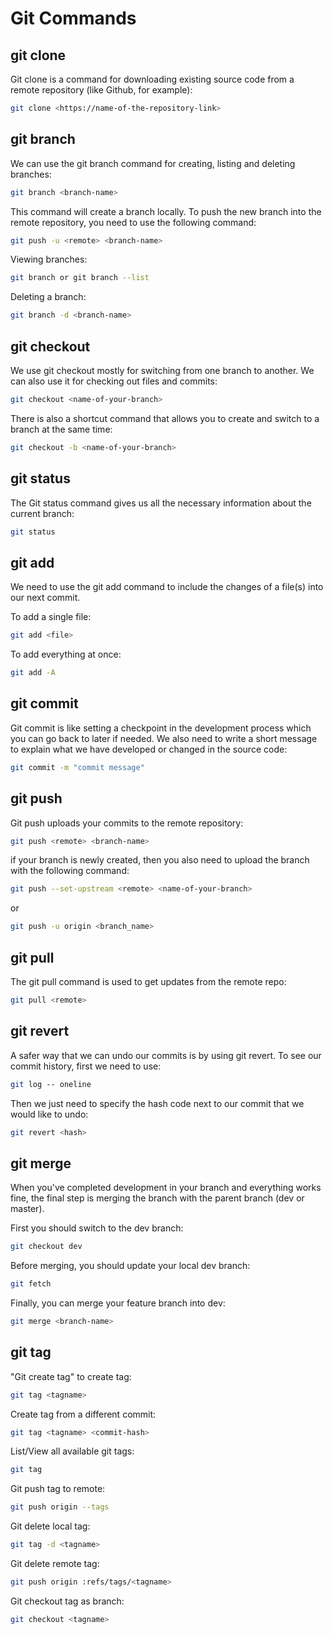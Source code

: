 # Git Commands

## git clone

Git clone is a command for downloading existing source code from a remote repository (like Github, for example):

```bash
git clone <https://name-of-the-repository-link>
```

## git branch

We can use the git branch command for creating, listing and deleting branches:

```bash
git branch <branch-name>
```

This command will create a branch locally. To push the new branch into the remote repository, you need to use 
the following command:

```bash
git push -u <remote> <branch-name>
```

Viewing branches:

```bash
git branch or git branch --list
```

Deleting a branch:

```bash
git branch -d <branch-name>
```

## git checkout

We use git checkout mostly for switching from one branch to another. We can also use it for checking out files and commits:

```bash
git checkout <name-of-your-branch>
```

There is also a shortcut command that allows you to create and switch to a branch at the same time:

```bash
git checkout -b <name-of-your-branch>
```

## git status

The Git status command gives us all the necessary information about the current branch:

```bash
git status
```

## git add

We need to use the git add command to include the changes of a file(s) into our next commit. 

To add a single file:

```bash
git add <file>
```

To add everything at once:

```bash
git add -A
```

## git commit

Git commit is like setting a checkpoint in the development process which you can go back to later if needed. We also 
need to write a short message to explain what we have developed or changed in the source code:

```bash
git commit -m "commit message"
```

## git push

Git push uploads your commits to the remote repository:

```bash
git push <remote> <branch-name>
```

if your branch is newly created, then you also need to upload the branch with the following command:

```bash
git push --set-upstream <remote> <name-of-your-branch>
```

or 

```bash
git push -u origin <branch_name>
```

## git pull

The git pull command is used to get updates from the remote repo:

```bash
git pull <remote>
```

## git revert

A safer way that we can undo our commits is by using git revert. To see our commit history, first we need to use:

```bash
git log -- oneline
```

Then we just need to specify the hash code next to our commit that we would like to undo:

```bash
git revert <hash>
```

## git merge

When you've completed development in your branch and everything works fine, the final step is merging the branch with 
the parent branch (dev or master).

First you should switch to the dev branch:

```bash
git checkout dev
```

Before merging, you should update your local dev branch:

```bash
git fetch
```

Finally, you can merge your feature branch into dev:

```bash
git merge <branch-name>
```

## git tag

"Git create tag" to create tag:

```bash
git tag <tagname>
```

Create tag from a different commit:

```bash
git tag <tagname> <commit-hash>
```

List/View all available git tags:

```bash
git tag
```

Git push tag to remote:

```bash
git push origin --tags
```

Git delete local tag:

```bash
git tag -d <tagname>
```

Git delete remote tag:

```bash
git push origin :refs/tags/<tagname>
```

Git checkout tag as branch:

```bash
git checkout <tagname>
```